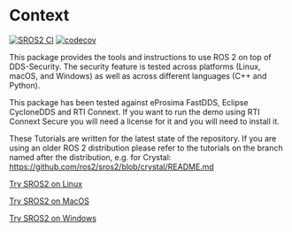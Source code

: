 # Context

[![SROS2 CI](https://github.com/ros2/sros2/workflows/SROS2%20CI/badge.svg)](https://github.com/ros2/sros2/actions?query=workflow%3A%22SROS2+CI%22+branch%3Arolling)
[![codecov](https://codecov.io/gh/ros2/sros2/branch/rolling/graph/badge.svg)](https://codecov.io/gh/ros2/sros2)

This package provides the tools and instructions to use ROS 2 on top of DDS-Security.
The security feature is tested across platforms (Linux, macOS, and Windows) as well as across different languages (C++ and Python).

This package has been tested against eProsima FastDDS, Eclipse CycloneDDS and RTI Connext.
If you want to run the demo using RTI Connext Secure you will need a license for it and you will need to install it.

These Tutorials are written for the latest state of the repository.
If you are using an older ROS 2 distribution please refer to the tutorials on the branch named after the distribution, e.g. for Crystal: https://github.com/ros2/sros2/blob/crystal/README.md

[Try SROS2 on Linux](SROS2_Linux.md)

[Try SROS2 on MacOS](SROS2_MacOS.md)

[Try SROS2 on Windows](SROS2_Windows.md)
